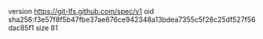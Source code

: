 version https://git-lfs.github.com/spec/v1
oid sha256:f3e57f8f5b47fbe37ae876ce942348a13bdea7355c5f28c25df527f56dac85f1
size 81

